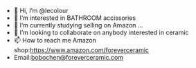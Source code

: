 - 👋 Hi, I’m @lecolour
- 👀 I’m interested in BATHROOM accissories
- 🌱 I’m currently studying selling on Amazon ...
- 💞️ I’m looking to collaborate on anybody interested in ceramic
- 📫 How to reach me Amazon shop:https://www.amazon.com/foreverceramic
- Email:bobochen@foreverceramic.com
